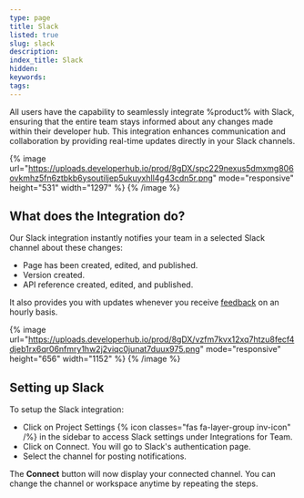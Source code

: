 ```yaml
---
type: page
title: Slack
listed: true
slug: slack
description: 
index_title: Slack
hidden: 
keywords: 
tags: 
---
```


All users have the capability to seamlessly integrate %product% with Slack, ensuring that the entire team stays informed about any changes made within their developer hub. This integration enhances communication and collaboration by providing real-time updates directly in your Slack channels.

{% image url="https://uploads.developerhub.io/prod/8gDX/spc229nexus5dmxmg806ovkmhz5fn6ztbkb6ysoutiljep5ukuyxhll4g43cdn5r.png" mode="responsive" height="531" width="1297" %}
{% /image %}

## What does the Integration do?

Our Slack integration instantly notifies your team in a selected Slack channel about these changes:

- Page has been created, edited, and published.
- Version created.
- API reference created, edited, and published.

It also provides you with updates whenever you receive [feedback](/support-center/feedback) on an hourly basis.

{% image url="https://uploads.developerhub.io/prod/8gDX/vzfm7kvx12xq7htzu8fecf4djeb1rx6qr06nfmry1hw2j2viqc0junat7duux975.png" mode="responsive" height="656" width="1152" %}
{% /image %}

## Setting up Slack

To setup the Slack integration:

- Click on Project Settings {% icon classes="fas fa-layer-group inv-icon" /%} in the sidebar to access Slack settings under Integrations for Team.
- Click on Connect. You will go to Slack's authentication page.
- Select the channel for posting notifications.

The **Connect** button will now display your connected channel. You can change the channel or workspace anytime by repeating the steps.